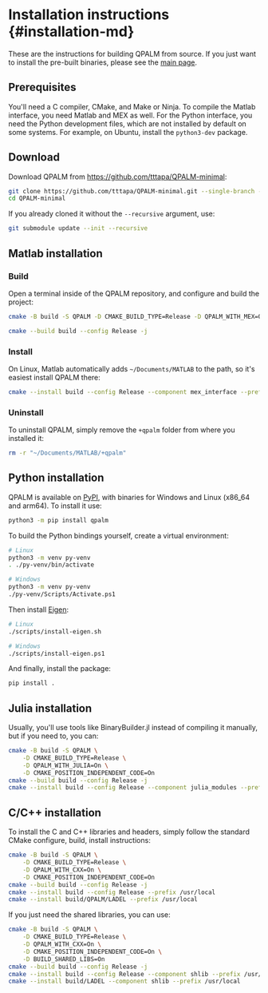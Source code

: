 # Installation instructions {#installation-md}

These are the instructions for building QPALM from source. If you just want to
install the pre-built binaries, please see the [main page](index.html).

## Prerequisites

You'll need a C compiler, CMake, and Make or Ninja. 
To compile the Matlab interface, you need Matlab and MEX as well. For the Python
interface, you need the Python development files, which are not installed by
default on some systems. For example, on Ubuntu, install the `python3-dev`
package.

## Download

Download QPALM from <https://github.com/tttapa/QPALM-minimal>:

```sh
git clone https://github.com/tttapa/QPALM-minimal.git --single-branch --depth 1 --recursive
cd QPALM-minimal
```
If you already cloned it without the `--recursive` argument, use:
```sh
git submodule update --init --recursive
```

## Matlab installation

### Build

Open a terminal inside of the QPALM repository, and configure and build the 
project:

```sh
cmake -B build -S QPALM -D CMAKE_BUILD_TYPE=Release -D QPALM_WITH_MEX=On -D CMAKE_POSITION_INDEPENDENT_CODE=On
```
```sh
cmake --build build --config Release -j
```

### Install

On Linux, Matlab automatically adds `~/Documents/MATLAB` to the path, so it's easiest install QPALM there:

```sh
cmake --install build --config Release --component mex_interface --prefix ~/Documents/MATLAB
```

### Uninstall

To uninstall QPALM, simply remove the `+qpalm` folder from where you installed it:

```sh
rm -r "~/Documents/MATLAB/+qpalm"
```

## Python installation

QPALM is available on [PyPI](https://pypi.org/project/qpalm/), with binaries
for Windows and Linux (x86_64 and arm64). To install it use:
```sh
python3 -m pip install qpalm
```

To build the Python bindings yourself, create a virtual environment:
```sh
# Linux
python3 -m venv py-venv
. ./py-venv/bin/activate
```
```sh
# Windows
python3 -m venv py-venv
./py-venv/Scripts/Activate.ps1
```
Then install [Eigen](https://eigen.tuxfamily.org):
```sh
# Linux
./scripts/install-eigen.sh
```
```sh
# Windows
./scripts/install-eigen.ps1
```
And finally, install the package:
```sh
pip install .
```

## Julia installation

Usually, you'll use tools like BinaryBuilder.jl instead of compiling it manually,
but if you need to, you can:
```sh
cmake -B build -S QPALM \
    -D CMAKE_BUILD_TYPE=Release \
    -D QPALM_WITH_JULIA=On \
    -D CMAKE_POSITION_INDEPENDENT_CODE=On
cmake --build build --config Release -j
cmake --install build --config Release --component julia_modules --prefix $PWD/staging-julia
```

## C/C++ installation

To install the C and C++ libraries and headers, simply follow the standard 
CMake configure, build, install instructions:

```sh
cmake -B build -S QPALM \
    -D CMAKE_BUILD_TYPE=Release \
    -D QPALM_WITH_CXX=On \
    -D CMAKE_POSITION_INDEPENDENT_CODE=On
cmake --build build --config Release -j
cmake --install build --config Release --prefix /usr/local
cmake --install build/QPALM/LADEL --prefix /usr/local
```

If you just need the shared libraries, you can use:
```sh
cmake -B build -S QPALM \
    -D CMAKE_BUILD_TYPE=Release \
    -D QPALM_WITH_CXX=On \
    -D CMAKE_POSITION_INDEPENDENT_CODE=On \
    -D BUILD_SHARED_LIBS=On
cmake --build build --config Release -j
cmake --install build --config Release --component shlib --prefix /usr/local
cmake --install build/LADEL --component shlib --prefix /usr/local
```